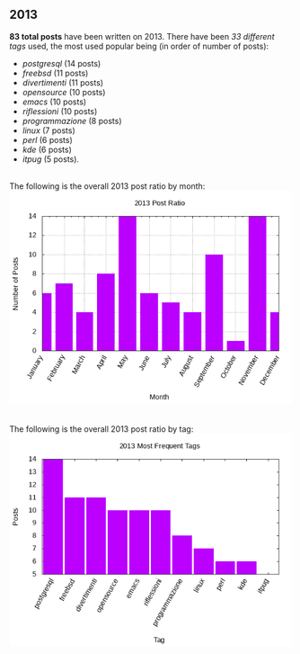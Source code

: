 ## 2013 

**83 total posts** have been written on 2013.
There have been *33 different tags* used, the most
used popular being (in order of number of posts):
 
- *postgresql* (14 posts)  
- *freebsd* (11 posts)  
- *divertimenti* (11 posts)  
- *opensource* (10 posts)  
- *emacs* (10 posts)  
- *riflessioni* (10 posts)  
- *programmazione* (8 posts)  
- *linux* (7 posts)  
- *perl* (6 posts)  
- *kde* (6 posts)  
- *itpug* (5 posts).<br/>
<br/>
The following is the overall 2013 post ratio by month:
<br/>
    <center>
      <img src="/images/stats/2013-months.png" alt="2013 post ratio per month" />
    </center>
<br/>

<br/>
The following is the overall 2013 post ratio by tag:
<br/>
  <center>
    <img src="/images/stats/2013-tags.png" alt="2013 post ratio per tag" />
  </center>
<br/>
